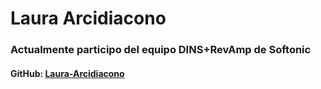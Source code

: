 # Laura Arcidiacono

### Actualmente participo del equipo DINS+RevAmp de Softonic

#### GitHub: [Laura-Arcidiacono](https://github.com/Laura-Arcidiacono)